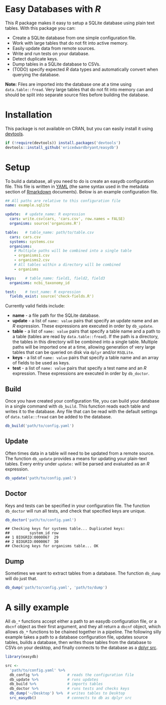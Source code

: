 # Easy Databases with *R*

This *R* package makes it easy to setup a SQLite database using plain text 
tables. With this package you can:

- Create a SQLite database from one simple configuration file.
- Work with large tables that do not fit into active memory.
- Easily update data from remote sources.
- Write and run tests on your database.
- Detect duplicate keys.
- Dump tables in a SQLite database to CSVs.
- (TODO) specify expected *R* data types and automatically convert when querying the database.

**Note:** Files are imported into the database one at a time using 
`data.table::fread`. Very large tables that do not fit into memory can and 
should be split into separate source files before building the database.

# Installation

This package is not available on CRAN, but you can easily install it using
[devtools](https://github.com/hadley/devtools).

```r
if (!require(devtools)) install.packages('devtools')
devtools::install_github('ericedwardbryant/easydb')
```

# Setup

To build a database, all you need to do is create an easydb configuration file.
This file is written in [YAML](http://www.yaml.org/spec/1.2/spec.html) (the 
same syntax used in the metadata section of [Rmarkdown](http://rmarkdown.rstudio.com) 
documents). Below is an example configuration file.

```yaml
## All paths are relative to this configuration file
name: example.sqlite

update:  # update_name: R expression
  cars: write.csv(cars, 'cars.csv', row.names = FALSE)
  organisms: source('organisms.R')

table:   # table_name: path/to/table.csv
  cars: cars.csv
  systems: systems.csv
  organisms:
    # Multiple paths will be combined into a single table
    - organisms1.csv    
    - organisms2.csv  
    # All tables within a directory will be combined
    - organisms       

keys:    # table_name: field1, field2, field3
  organisms: ncbi_taxonomy_id

test:    # test_name: R expression
  fields_exist: source('check-fields.R')
```

Currently valid fields include:

- **name** - a file path for the SQLite database.
- **update** - a list of `name: value` pairs that specify an update name and an 
               *R* expression. These expressions are executed in order by 
               `db_update`.
- **table** - a list of `name: value` pairs that specify a table name and a 
              path to a table (tables are read by `data.table::fread`). If the 
              path is a directory, the tables in this directory will be 
              combined into a single table. Multiple paths will be imported 
              one at a time, allowing generation of very large tables that
              can be queried on disk via `dplyr` and/or `RSQLite`.
- **keys** - a list of `name: value` pairs that specify a table name and an 
             array of fields to be used as keys.
- **test** - a list of `name: value` pairs that specify a test name and an *R* 
             expression. These expressions are executed in order by `db_doctor`.

## Build

Once you have created your configuration file, you can build your database in
a single command with `db_build`. This function reads each table and writes it
to the database. Any file that can be read with the default settings of 
`data.table::fread` can be added to the database.

```r
db_build('path/to/config.yaml')
```

## Update

Often times data in a table will need to be updated from a remote source. 
The function `db_update` provides a means for updating your plain-text tables. 
Every entry under `update:` will be parsed and evaluated as an *R* expression. 

```r
db_update('path/to/config.yaml')
```

## Doctor

Keys and tests can be specified in your configuration file. The function 
`db_doctor` will run all tests, and check that specified keys are unique.

```r
db_doctor('path/to/config.yaml')
```

```
## Checking keys for systems table... Duplicated keys:
##         system_id row
## 1 BIOGRID:0000067  29
## 2 BIOGRID:0000067  30
## Checking keys for organisms table... OK
```

## Dump

Sometimes we want to extract tables from a database. The function `db_dump` 
will do just that.

```r
db_dump('path/to/config.yaml', 'path/to/dump')
```

# A silly example

All `db_*` functions accept either a path to an easydb configuration file, or
a `dbcnf` object as their first argument, and they all return a `dbcnf` object,
which allows `db_*` functions to be chained together in a pipeline. The 
following silly example takes a path to a database configuration file, updates 
source tables, builds a database, then writes those tables from the database to
CSVs on your desktop, and finally connects to the database as a 
[dplyr src](http://cran.r-project.org/web/packages/dplyr/vignettes/databases.html).

```r
library(easydb)

src <- 
  'path/to/config.yaml' %>%
  db_config %>%             # reads the configuration file
  db_update %>%             # runs updates
  db_build %>%              # imports tables
  db_doctor %>%             # runs tests and checks keys
  db_dump('~/Desktop') %>%  # writes tables to Desktop
  src_easydb()              # connects to db as dplyr src
```

